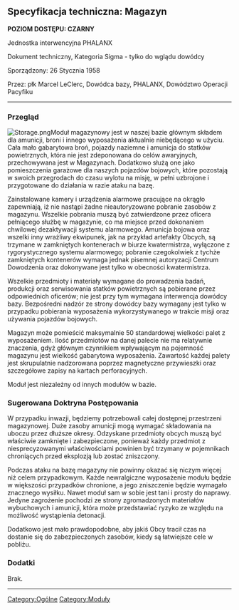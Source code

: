 ## Specyfikacja techniczna: Magazyn

**POZIOM DOSTĘPU: CZARNY**

Jednostka interwencyjna PHALANX

Dokument techniczny, Kategoria Sigma - tylko do wglądu dowódcy

Sporządzony: 26 Stycznia 1958

Przez: płk Marcel LeClerc, Dowódca bazy, PHALANX, Dowództwo Operacji
Pacyfiku

------------------------------------------------------------------------

### Przegląd

![](Storage.png "Storage.png")Moduł magazynowy jest w naszej bazie
głównym składem dla amunicji, broni i innego wyposażenia aktualnie
niebędącego w użyciu. Cała mało gabarytowa broń, pojazdy naziemne i
amunicja do statków powietrznych, która nie jest zdeponowana do celów
awaryjnych, przechowywana jest w Magazynach. Dodatkowo służą one jako
pomieszczenia garażowe dla naszych pojazdów bojowych, które pozostają w
swoich przegrodach do czasu wylotu na misję, w pełni uzbrojone i
przygotowane do działania w razie ataku na bazę.

Zainstalowane kamery i urządzenia alarmowe pracujące na okrągło
zapewniają, iż nie nastąpi żadne nieautoryzowane pobranie zasobów z
magazynu. Wszelkie pobrania muszą być zatwierdzone przez oficera
pełniącego służbę w magazynie, co ma miejsce przed dokonaniem chwilowej
dezaktywacji systemu alarmowego. Amunicja bojowa oraz wszelki inny
wrażliwy ekwipunek, jak na przykład artefakty Obcych, są trzymane w
zamkniętych kontenerach w biurze kwatermistrza, wyłączone z
rygorystycznego systemu alarmowego; pobranie czegokolwiek z tychże
zamkniętych kontenerów wymaga jednak pisemnej autoryzacji Centrum
Dowodzenia oraz dokonywane jest tylko w obecności kwatermistrza.

Wszelkie przedmioty i materiały wymagane do prowadzenia badań, produkcji
oraz serwisowania statków powietrznych są pobierane przez odpowiednich
oficerów; nie jest przy tym wymagana interwencja dowódcy bazy.
Bezpośredni nadzór ze strony dowódcy bazy wymagany jest tylko w
przypadku pobierania wyposażenia wykorzystywanego w trakcie misji oraz
używania pojazdów bojowych.

Magazyn może pomieścić maksymalnie 50 standardowej wielkości palet z
wyposażeniem. Ilość przedmiotów na danej palecie nie ma relatywnie
znaczenia, gdyż głównym czynnikiem wpływającym na pojemność magazynu
jest wielkość gabarytowa wyposażenia. Zawartość każdej palety jest
skrupulatnie nadzorowana poprzez magnetyczne przywieszki oraz
szczegółowe zapisy na kartach perforacyjnych.

Moduł jest niezależny od innych modułów w bazie.

### Sugerowana Doktryna Postępowania

W przypadku inwazji, będziemy potrzebowali całej dostępnej przestrzeni
magazynowej. Duże zasoby amunicji mogą wymagać składowania na uboczu
przez dłuższe okresy. Odzyskane przedmioty obcych muszą być właściwie
zamknięte i zabezpieczone, ponieważ każdy przedmiot z niesprecyzowanymi
właściwościami powinien być trzymany w pojemnikach chroniących przed
eksplozją lub zostać zniszczony.

Podczas ataku na bazę magazyny nie powinny okazać się niczym więcej niż
celem przypadkowym. Każde newralgiczne wyposażenie modułu będzie w
większości przypadków chronione, a jego zniszczenie będzie wymagało
znacznego wysiłku. Nawet moduł sam w sobie jest tani i prosty do
naprawy. Jedyne zagrożenie pochodzi ze strony zgromadzonych materiałów
wybuchowych i amunicji, która może przedstawiać ryzyko ze względu na
możliwość wystąpienia detonacji.

Dodatkowo jest mało prawdopodobne, aby jakiś Obcy tracił czas na
dostanie się do zabezpieczonych zasobów, kiedy są łatwiejsze cele w
pobliżu.

### Dodatki

Brak.

------------------------------------------------------------------------

[Category:Ogólne](Category:Ogólne "wikilink")
[Category:Moduły](Category:Moduły "wikilink")